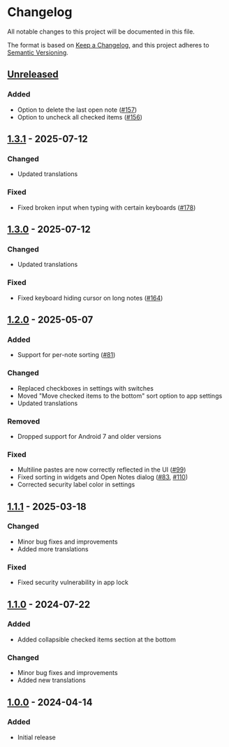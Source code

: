 # Changelog
All notable changes to this project will be documented in this file.

The format is based on [Keep a Changelog](https://keepachangelog.com/en/1.1.0/),
and this project adheres to [Semantic Versioning](https://semver.org/spec/v2.0.0.html).

## [Unreleased]
### Added
- Option to delete the last open note ([#157])
- Option to uncheck all checked items ([#156])

## [1.3.1] - 2025-07-12
### Changed
- Updated translations

### Fixed
- Fixed broken input when typing with certain keyboards ([#178])

## [1.3.0] - 2025-07-12
### Changed
- Updated translations

### Fixed
- Fixed keyboard hiding cursor on long notes ([#164])

## [1.2.0] - 2025-05-07
### Added
- Support for per-note sorting ([#81])

### Changed
- Replaced checkboxes in settings with switches
- Moved "Move checked items to the bottom" sort option to app settings
- Updated translations

### Removed
- Dropped support for Android 7 and older versions

### Fixed
- Multiline pastes are now correctly reflected in the UI ([#99])
- Fixed sorting in widgets and Open Notes dialog ([#83], [#110])
- Corrected security label color in settings

## [1.1.1] - 2025-03-18
### Changed
- Minor bug fixes and improvements
- Added more translations

### Fixed
- Fixed security vulnerability in app lock

## [1.1.0] - 2024-07-22
### Added
- Added collapsible checked items section at the bottom

### Changed
- Minor bug fixes and improvements
- Added new translations

## [1.0.0] - 2024-04-14
### Added
- Initial release

[#81]: https://github.com/FossifyOrg/Notes/issues/81
[#83]: https://github.com/FossifyOrg/Notes/issues/83
[#99]: https://github.com/FossifyOrg/Notes/issues/99
[#110]: https://github.com/FossifyOrg/Notes/issues/110
[#156]: https://github.com/FossifyOrg/Notes/issues/156
[#157]: https://github.com/FossifyOrg/Notes/issues/157
[#164]: https://github.com/FossifyOrg/Notes/issues/164
[#178]: https://github.com/FossifyOrg/Notes/issues/178

[Unreleased]: https://github.com/FossifyOrg/Notes/compare/v1.3.1...HEAD
[1.3.1]: https://github.com/FossifyOrg/Notes/compare/v1.3.0...v1.3.1
[1.3.0]: https://github.com/FossifyOrg/Notes/compare/v1.2.0...v1.3.0
[1.2.0]: https://github.com/FossifyOrg/Notes/compare/v1.1.1...v1.2.0
[1.1.1]: https://github.com/FossifyOrg/Notes/compare/v1.1.0...v1.1.1
[1.1.0]: https://github.com/FossifyOrg/Notes/compare/v1.0.0...v1.1.0
[1.0.0]: https://github.com/FossifyOrg/Notes/releases/tag/v1.0.0
